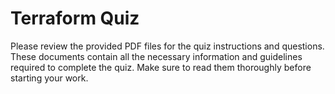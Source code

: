 # Terraform Quiz

Please review the provided PDF files for the quiz instructions and questions. These documents contain all the necessary information and guidelines required to complete the quiz. Make sure to read them thoroughly before starting your work. 